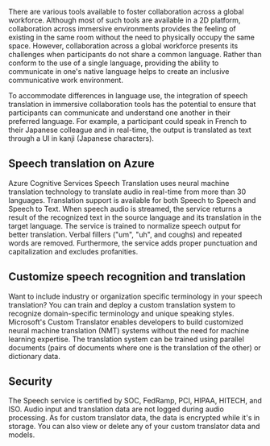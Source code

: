 There are various tools available to foster collaboration across a global workforce. Although most of such tools are available in a 2D platform, collaboration across immersive environments provides the feeling of existing in the same room without the need to physically occupy the same space. However, collaboration across a global workforce presents its challenges when participants do not share a common language. Rather than conform to the use of a single language, providing the ability to communicate in one's native language helps to create an inclusive communicative work environment.  

To accommodate differences in language use, the integration of speech translation in immersive collaboration tools has the potential to ensure that participants can communicate and understand one another in their preferred language. For example, a participant could speak in French to their Japanese colleague and in real-time, the output is translated as text through a UI in kanji (Japanese characters).

## Speech translation on Azure

Azure Cognitive Services Speech Translation uses neural machine translation technology to translate audio in real-time from more than 30 languages. Translation support is available for both Speech to Speech and Speech to Text. When speech audio is streamed, the service returns a result of the recognized text in the source language and its translation in the target language. The service is trained to normalize speech output for better translation. Verbal fillers ("um", "uh", and coughs) and repeated words are removed. Furthermore, the service adds proper punctuation and capitalization and excludes profanities.

## Customize speech recognition and translation

Want to include industry or organization specific terminology in your speech translation? You can train and deploy a custom translation system to recognize domain-specific terminology and unique speaking styles. Microsoft's Custom Translator enables developers to build customized neural machine translation (NMT) systems without the need for machine learning expertise. The translation system can be trained using parallel documents (pairs of documents where one is the translation of the other) or dictionary data.

## Security

The Speech service is certified by SOC, FedRamp, PCI, HIPAA, HITECH, and ISO. Audio input and translation data are not logged during audio processing. As for custom translator data, the data is encrypted while it's in storage. You can also view or delete any of your custom translator data and models.
